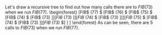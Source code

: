 Let's draw a recursive tree to find out how many calls there are to $FIB(73)$ when we run $FIB(77)$.
\begin{forest}
[FIB$ (77) $
[FIB$ (76) $
[FIB$ (75) $
[FIB$ (74) $
[FIB$ (73) $]
]
[FIB$ (73) $]
]
[FIB$ (74) $
[FIB$ (73) $]
]
]
[FIB$ (75) $
[FIB$ (74) $
[FIB$ (73) $]
]
[FIB$ (73) $]
]
]
\end{forest} 
As can be seen, there are 5 calls to $FIB(73)$ when we run $FIB(77)$.
